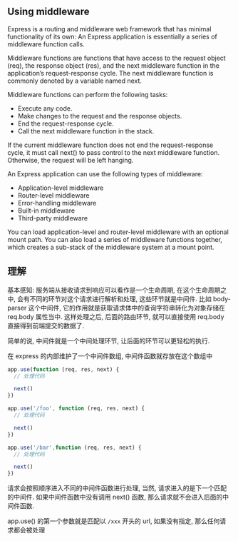 ## Using middleware

Express is a routing and middleware web framework that has minimal functionality of its own: An Express application is essentially a series of middleware function calls.

Middleware functions are functions that have access to the request object (req), the response object (res), and the next middleware function in the application’s request-response cycle. The next middleware function is commonly denoted by a variable named next.

Middleware functions can perform the following tasks:

- Execute any code.
- Make changes to the request and the response objects.
- End the request-response cycle.
- Call the next middleware function in the stack.

If the current middleware function does not end the request-response cycle, it must call next() to pass control to the next middleware function. Otherwise, the request will be left hanging.

An Express application can use the following types of middleware:

- Application-level middleware
- Router-level middleware
- Error-handling middleware
- Built-in middleware
- Third-party middleware

You can load application-level and router-level middleware with an optional mount path. You can also load a series of middleware functions together, which creates a sub-stack of the middleware system at a mount point.


## 理解

基本感知: 服务端从接收请求到响应可以看作是一个生命周期, 在这个生命周期之中, 会有不同的环节对这个请求进行解析和处理, 这些环节就是中间件. 比如 body-parser 这个中间件, 它的作用就是获取请求体中的查询字符串转化为对象存储在 req.body 属性当中. 这样处理之后, 后面的路由环节, 就可以直接使用 req.body 直接得到前端提交的数据了.

简单的说, 中间件就是一个中间处理环节, 让后面的环节可以更轻松的执行.

在 express 的内部维护了一个中间件数组, 中间件函数就存放在这个数组中

```javascript
app.use(function (req, res, next) {
  // 处理代码

  next()
})

app.use('/foo', function (req, res, next) {
  // 处理代码

  next()
})

app.use('/bar',function (req, res, next) {
  // 处理代码

  next()
})
```

请求会按照顺序进入不同的中间件函数进行处理, 当然, 请求进入的是下一个匹配的中间件. 如果中间件函数中没有调用 next() 函数, 那么请求就不会进入后面的中间件函数. 

app.use() 的第一个参数就是匹配以 `/xxx` 开头的 url, 如果没有指定, 那么任何请求都会被处理 